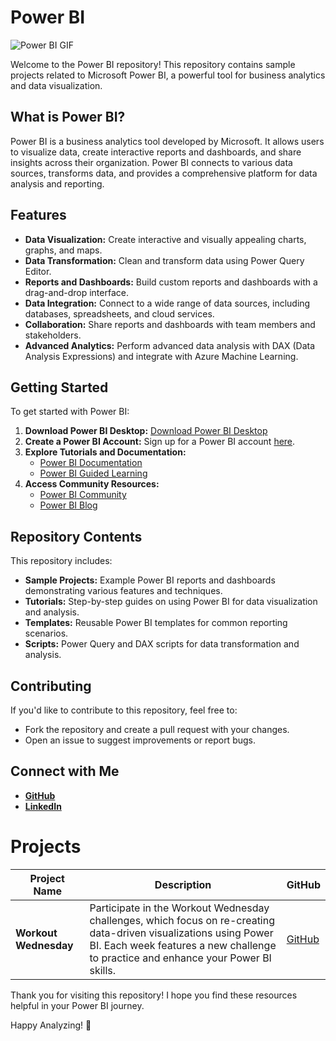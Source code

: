# Power BI
![Power BI GIF](https://ravelinsights.com/wp-content/uploads/2020/10/diveintothedetails2.gif)


Welcome to the Power BI repository! This repository contains sample projects related to Microsoft Power BI, a powerful tool for business analytics and data visualization.

## What is Power BI?

Power BI is a business analytics tool developed by Microsoft. It allows users to visualize data, create interactive reports and dashboards, and share insights across their organization. Power BI connects to various data sources, transforms data, and provides a comprehensive platform for data analysis and reporting.

## Features

- **Data Visualization:** Create interactive and visually appealing charts, graphs, and maps.
- **Data Transformation:** Clean and transform data using Power Query Editor.
- **Reports and Dashboards:** Build custom reports and dashboards with a drag-and-drop interface.
- **Data Integration:** Connect to a wide range of data sources, including databases, spreadsheets, and cloud services.
- **Collaboration:** Share reports and dashboards with team members and stakeholders.
- **Advanced Analytics:** Perform advanced data analysis with DAX (Data Analysis Expressions) and integrate with Azure Machine Learning.

## Getting Started

To get started with Power BI:

1. **Download Power BI Desktop:** [Download Power BI Desktop](https://powerbi.microsoft.com/desktop/)
2. **Create a Power BI Account:** Sign up for a Power BI account [here](https://powerbi.microsoft.com/).
3. **Explore Tutorials and Documentation:**
   - [Power BI Documentation](https://docs.microsoft.com/en-us/power-bi/)
   - [Power BI Guided Learning](https://docs.microsoft.com/en-us/power-bi/guided-learning/)
4. **Access Community Resources:**
   - [Power BI Community](https://community.powerbi.com/)
   - [Power BI Blog](https://powerbi.microsoft.com/blog/)

## Repository Contents

This repository includes:
- **Sample Projects:** Example Power BI reports and dashboards demonstrating various features and techniques.
- **Tutorials:** Step-by-step guides on using Power BI for data visualization and analysis.
- **Templates:** Reusable Power BI templates for common reporting scenarios.
- **Scripts:** Power Query and DAX scripts for data transformation and analysis.

## Contributing

If you'd like to contribute to this repository, feel free to:
- Fork the repository and create a pull request with your changes.
- Open an issue to suggest improvements or report bugs.

## Connect with Me

- **[GitHub](https://github.com/huseyincenik)** 
- **[LinkedIn](https://www.linkedin.com/in/huseyincenik)** 

# Projects

| Project Name | Description | GitHub |
| --- | --- | --- |
| **Workout Wednesday** | Participate in the Workout Wednesday challenges, which focus on re-creating data-driven visualizations using Power BI. Each week features a new challenge to practice and enhance your Power BI skills. | [GitHub](https://github.com/huseyincenik/power_bi/edit/main/workout-wednesday/) |

Thank you for visiting this repository! I hope you find these resources helpful in your Power BI journey.




Happy Analyzing! 🚀
